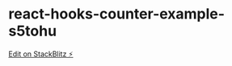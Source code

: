 # react-hooks-counter-example-s5tohu

[Edit on StackBlitz ⚡️](https://stackblitz.com/edit/react-hooks-counter-example-s5tohu)